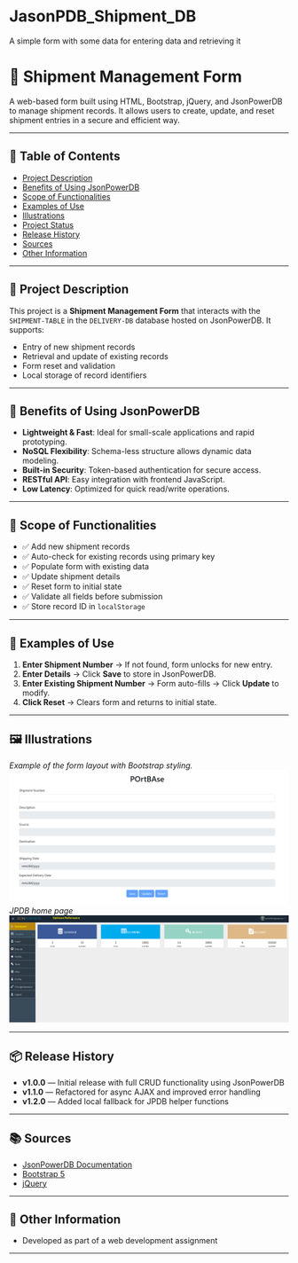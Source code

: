 # JasonPDB_Shipment_DB
A simple form with some data for entering data and retrieving it
# 🚢 Shipment Management Form

A web-based form built using HTML, Bootstrap, jQuery, and JsonPowerDB to manage shipment records. It allows users to create, update, and reset shipment entries in a secure and efficient way.

---

## 📄 Table of Contents

- [Project Description](#project-description)
- [Benefits of Using JsonPowerDB](#benefits-of-using-jsonpowerdb)
- [Scope of Functionalities](#scope-of-functionalities)
- [Examples of Use](#examples-of-use)
- [Illustrations](#illustrations)
- [Project Status](#project-status)
- [Release History](#release-history)
- [Sources](#sources)
- [Other Information](#other-information)

---

## 📘 Project Description

This project is a **Shipment Management Form** that interacts with the `SHIPMENT-TABLE` in the `DELIVERY-DB` database hosted on JsonPowerDB. It supports:

- Entry of new shipment records
- Retrieval and update of existing records
- Form reset and validation
- Local storage of record identifiers

---

## 🚀 Benefits of Using JsonPowerDB

- **Lightweight & Fast**: Ideal for small-scale applications and rapid prototyping.
- **NoSQL Flexibility**: Schema-less structure allows dynamic data modeling.
- **Built-in Security**: Token-based authentication for secure access.
- **RESTful API**: Easy integration with frontend JavaScript.
- **Low Latency**: Optimized for quick read/write operations.

---

## 🧩 Scope of Functionalities

- ✅ Add new shipment records
- ✅ Auto-check for existing records using primary key
- ✅ Populate form with existing data
- ✅ Update shipment details
- ✅ Reset form to initial state
- ✅ Validate all fields before submission
- ✅ Store record ID in `localStorage`

---

## 🧪 Examples of Use

1. **Enter Shipment Number** → If not found, form unlocks for new entry.
2. **Enter Details** → Click **Save** to store in JsonPowerDB.
3. **Enter Existing Shipment Number** → Form auto-fills → Click **Update** to modify.
4. **Click Reset** → Clears form and returns to initial state.

---

## 🖼️ Illustrations
*Example of the form layout with Bootstrap styling.*
![Form Screenshot](JPDB/images/screenshot.png)  
*JPDB home page*
![Form Screenshot](JPDB/images/screenshot_2.png)



---

## 📦 Release History

- **v1.0.0** — Initial release with full CRUD functionality using JsonPowerDB  
- **v1.1.0** — Refactored for async AJAX and improved error handling  
- **v1.2.0** — Added local fallback for JPDB helper functions

---

## 📚 Sources

- [JsonPowerDB Documentation](https://login2explore.com/jpdb/docs.html)
- [Bootstrap 5](https://getbootstrap.com/)
- [jQuery](https://jquery.com/)

---

## 🧠 Other Information

- Developed as part of a web development assignment

---
